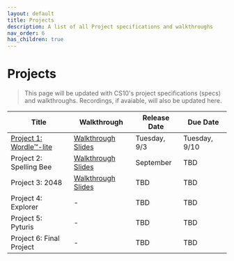 ```yaml
---
layout: default
title: Projects
description: A list of all Project specifications and walkthroughs
nav_order: 6
has_children: true
---
```


# Projects

> This page will be updated with CS10's project specifications (specs) and walkthroughs. Recordings, if avaiable, will also be updated here. 

<table>
  <thead>
    <tr>
      <th>Title</th>
      <th>Walkthrough</th>
      <th>Release Date</th>
      <th>Due Date</th>
    </tr>
  </thead>
  <tbody>
    <tr>
      <td><a href="/fa24/project1.md">Project 1: Wordle™-lite</a></td>
      <td><a href="https://drive.google.com/file/d/1liTxubkrh5-Vtp5CbQETI9BurAquIVSx/view?usp=sharing">Walkthrough Slides</a></td>
      <td>Tuesday, 9/3</td>
      <td>Tuesday, 9/10</td>
    </tr>
    <tr>
      <td>Project 2: Spelling Bee</td>
      <td><a href="https://drive.google.com/file/d/1eJQpY5PpUwt3vesplElChY293NFQk4Vp/view?usp=sharing">Walkthrough Slides</a></td>
      <td>September</td>
      <td>TBD</td>
    </tr>
     <tr>
      <td>Project 3: 2048</td>
      <td><a href="https://drive.google.com/file/d/1koa1TbOmoDa5tiIEm6hohQjiMaWjLI1H/view?usp=sharing">Walkthrough Slides</a></td>
      <td>TBD</td>
      <td>TBD</td>
    </tr>
    <tr>
      <td>Project 4: Explorer</td>
      <td>-</td>
      <td>TBD</td>
      <td>TBD</td>
    </tr>
    <tr>
      <td>Project 5: Pyturis</td>
      <td>-</td>
      <td>TBD</td>
      <td>TBD</td>
    </tr>
        <tr>
      <td>Project 6: Final Project</td>
      <td>-</td>
      <td>TBD</td>
      <td>TBD</td>
    </tr>
  </tbody>
</table> 
